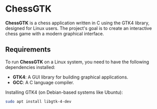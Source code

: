 # ChessGTK

**ChessGTK** is a chess application written in C using the GTK4 library, designed for Linux users. The project's goal is to create an interactive chess game with a modern graphical interface.

## Requirements

To run **ChessGTK** on a Linux system, you need to have the following dependencies installed:

- **GTK4**: A GUI library for building graphical applications.
- **GCC**: A C language compiler.

Installing GTK4 (on Debian-based systems like Ubuntu):
```bash
sudo apt install libgtk-4-dev
